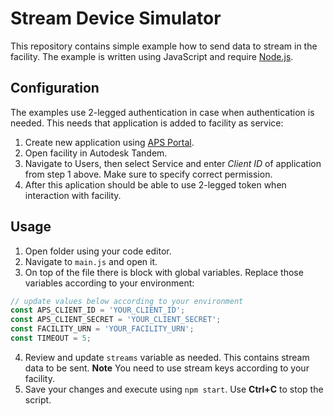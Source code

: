 # Stream Device Simulator
This repository contains simple example how to send data to stream in the facility. The example is written using JavaScript and require [Node.js](https://nodejs.org/en).

## Configuration
The examples use 2-legged authentication in case when authentication is needed. This needs that application is added to facility as service:
1. Create new application using [APS Portal](https://aps.autodesk.com/myapps/).
2. Open facility in Autodesk Tandem.
3. Navigate to Users, then select Service and enter *Client ID* of application from step 1 above. Make sure to specify correct permission.
4. After this aplication should be able to use 2-legged token when interaction with facility.

## Usage
1. Open folder using your code editor.
2. Navigate to `main.js` and open it.
3. On top of the file there is block with global variables. Replace those variables according to your environment:
  ``` js
  // update values below according to your environment
  const APS_CLIENT_ID = 'YOUR_CLIENT_ID';
  const APS_CLIENT_SECRET = 'YOUR_CLIENT_SECRET';
  const FACILITY_URN = 'YOUR_FACILITY_URN';
  const TIMEOUT = 5;
  ```
4. Review and update `streams` variable as needed. This contains stream data to be sent.
   **Note** You need to use stream keys according to your facility.
5. Save your changes and execute using `npm start`. Use **Ctrl+C** to stop the script.
